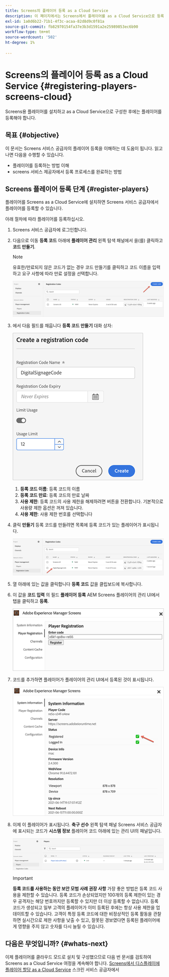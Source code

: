 ```yaml
---
title: Screens의 플레이어 등록 as a Cloud Service
description: 이 페이지에서는 Screens에서 플레이어를 as a Cloud Service으로 등록하는 방법을 설명합니다.
exl-id: 1a0d6b22-71b1-4f3c-acaa-82d8d9c0f81a
source-git-commit: fb82970154fa37e3b3d1591a2e25989853ec6b90
workflow-type: tm+mt
source-wordcount: '502'
ht-degree: 1%

---
```


# Screens의 플레이어 등록 as a Cloud Service {#registering-players-screens-cloud}

Screens용 플레이어를 설치하고 as a Cloud Service으로 구성한 후에는 플레이어를 등록해야 합니다.

## 목표 {#objective}

이 문서는 Screens 서비스 공급자의 플레이어 등록을 이해하는 데 도움이 됩니다. 읽고 나면 다음을 수행할 수 있습니다.

* 플레이어를 등록하는 방법 이해
* screens 서비스 제공자에서 등록 프로세스를 완료하는 방법

## Screens 플레이어 등록 단계 {#register-players}

플레이어를 Screens as a Cloud Service에 설치하면 Screens 서비스 공급자에서 플레이어를 등록할 수 있습니다.

아래 절차에 따라 플레이어를 등록하십시오.

1. Screens 서비스 공급자에 로그인합니다.

1. 다음으로 이동 **등록 코드** 아래에 **플레이어 관리** 왼쪽 탐색 패널에서 을(를) 클릭하고 **코드 만들기**.

   >[!NOTE]
   >유효한/만료되지 않은 코드가 없는 경우 코드 만들기를 클릭하고 코드 이름을 입력하고 요구 사항에 따라 만료 설정을 선택합니다.

   ![이미지](/help/screens-cloud/assets/player/register-player1.png)

1. 에서 다음 필드를 채웁니다 **등록 코드 만들기** 대화 상자:

   ![이미지](/help/screens-cloud/assets/player/register-player2.png)

   1. **등록 코드 이름**: 등록 코드의 이름
   1. **등록 코드 만료**: 등록 코드의 만료 날짜
   1. **사용 제한**: 등록 코드의 사용 제한을 해제하려면 버튼을 전환합니다. 기본적으로 사용량 제한 옵션은 꺼져 있습니다.
   1. **사용 제한**: 사용 제한 번호를 선택합니다

1. 클릭 **만들기** 등록 코드를 만들려면 목록에 등록 코드가 있는 플레이어가 표시됩니다.

   ![이미지](/help/screens-cloud/assets/player/register-player3.png)

1. 열 아래에 있는 값을 클릭합니다 **등록 코드**  값을 클립보드에 복사합니다.

1. 이 값을 **코드 입력** 의 필드 **플레이어 등록** AEM Screens 플레이어의 관리 UI에서 탭을 클릭하고 **등록**.

   ![이미지](/help/screens-cloud/assets/player/register-player4.png)


1. 코드를 추가하면 플레이어가 플레이어의 관리 UI에서 등록된 것이 표시됩니다.

   ![이미지](/help/screens-cloud/assets/player/register-player5.png)

1. 이제 이 플레이어가 표시됩니다. **축구 선수** 왼쪽 탐색 패널 Screens 서비스 공급자에 표시되는 코드가 **시스템 정보** 플레이어 코드 아래에 있는 관리 UI의 패널입니다.

   ![이미지](/help/screens-cloud/assets/player/register-player6.png)

   >[!IMPORTANT]
   >**등록 코드를 사용하는 동안 보안 모범 사례 권장 사항**
   >가장 좋은 방법은 등록 코드 사용을 제한할 수 있습니다. 등록 코드가 손상되었지만 100개의 등록 제한이 있는 경우 공격자는 해당 번호까지만 등록할 수 있지만 더 이상 등록할 수 없습니다. 등록 코드가 생성되고 일부 고객의 플레이어가 이미 등록된 후에는 항상 사용 제한을 업데이트할 수 있습니다. 고객이 특정 등록 코드에 대한 비정상적인 등록 활동을 관찰하면 실시간으로 제한 사항을 낮출 수 있고, 잘못된 경보였다면 등록된 플레이어에게 영향을 주지 않고 숫자를 다시 늘릴 수 있습니다.


## 다음은 무엇입니까? {#whats-next}

이제 플레이어를 클라우드 모드로 설치 및 구성했으므로 다음 번 문서를 검토하여 Screens as a Cloud Service 여정을 계속해야 합니다. [Screens에서 디스플레이에 플레이어 할당 as a Cloud Service](/help/screens-cloud/managing-players-registration/assigning-player-display.md) 스크린 서비스 공급자에서
